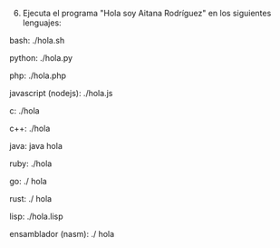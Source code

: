 6. Ejecuta el programa "Hola soy Aitana Rodríguez" en los siguientes lenguajes:

bash: ./hola.sh

python: ./hola.py

php: ./hola.php

javascript (nodejs): ./hola.js

c: ./hola

c++: ./hola

java: java hola

ruby: ./hola

go: ./ hola

rust: ./ hola

lisp: ./hola.lisp

ensamblador (nasm): ./ hola
